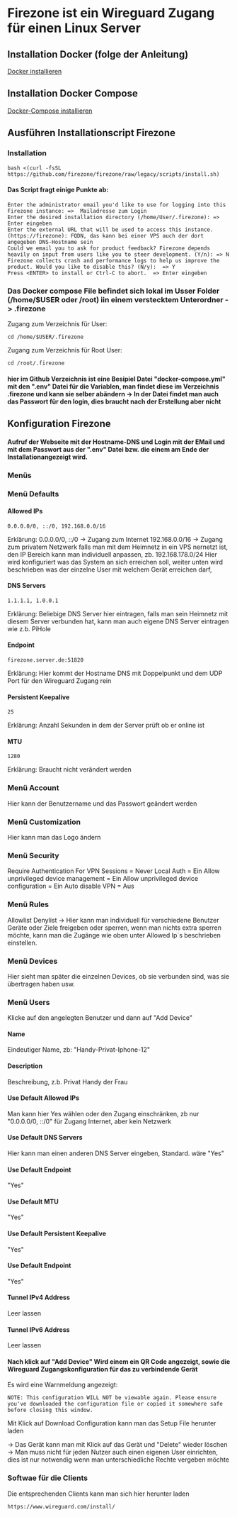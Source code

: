 # Firezone ist ein Wireguard Zugang für einen Linux Server

## Installation Docker (folge der Anleitung)
[Docker installieren](/2_Software/2_Docker/README.md)

## Installation Docker Compose
[Docker-Compose installieren](/2_Software/3_Docker-Compose/README.md)

## Ausführen Installationscript Firezone
### Installation
```
bash <(curl -fsSL https://github.com/firezone/firezone/raw/legacy/scripts/install.sh)
```
#### Das Script fragt einige Punkte ab:

```
Enter the administrator email you'd like to use for logging into this Firezone instance: =>  Mailadresse zum Login
Enter the desired installation directory (/home/User/.firezone): => Enter eingeben
Enter the external URL that will be used to access this instance. (https://firezone): FQDN, das kann bei einer VPS auch der dort angegeben DNS-Hostname sein
Could we email you to ask for product feedback? Firezone depends heavily on input from users like you to steer development. (Y/n): => N
Firezone collects crash and performance logs to help us improve the product. Would you like to disable this? (N/y):  => Y
Press <ENTER> to install or Ctrl-C to abort.  => Enter eingeben
```
### Das Docker compose File befindet sich lokal im Usser Folder (/home/$USER oder /root) iin einem verstecktem Unterordner -> .firezone
Zugang zum Verzeichnis für User:

```
cd /home/$USER/.firezone

```
Zugang zum Verzeichnis für Root User:
```
cd /root/.firezone

```

#### hier im Github Verzeichnis ist eine Besipiel Datei "docker-compose.yml" mit den ".env" Datei für die Variablen, man findet diese im Verzeichnis .firezone und kann sie selber abändern -> In der Datei findet man auch das Passwort für den login, dies braucht nach der Erstellung aber nicht 


## Konfiguration Firezone
#### Aufruf der Webseite mit der Hostname-DNS und Login mit der EMail und mit dem Passwort aus der ".env" Datei bzw. die einem am Ende der Installationangezeigt wird.

### Menüs
### Menü Defaults
#### Allowed IPs
```
0.0.0.0/0, ::/0, 192.168.0.0/16
```
Erklärung:
0.0.0.0/0, ::/0   -> Zugang zum Internet
192.168.0.0/16 -> Zugang zum privatem Netzwerk falls man mit dem Heimnetz in ein VPS nernetzt ist, den IP Bereich kann man individuell anpassen, zb. 192.168.178.0/24
Hier wird konfiguriert was das System an sich erreichen soll, weiter unten wird beschrieben was der einzelne User mit welchem Gerät erreichen darf,

#### DNS Servers
```
1.1.1.1, 1.0.0.1
```
Erklärung:
Beliebige DNS Server hier eintragen, falls man sein Heimnetz mit diesem Server verbunden hat, kann man auch eigene DNS Server eintragen wie z.b. PiHole

#### Endpoint
```
firezone.server.de:51820
```
Erklärung:
Hier kommt der Hostname DNS mit Doppelpunkt und dem UDP Port für den Wireguard Zugang rein

#### Persistent Keepalive
```
25
```
Erklärung:
Anzahl Sekunden in dem der Server prüft ob er online ist

#### MTU
```
1280
```
Erklärung:
Braucht nicht verändert werden

### Menü Account
Hier kann der Benutzername und das Passwort geändert werden

### Menü Customization
Hier kann man das Logo ändern

### Menü Security
Require Authentication For VPN Sessions     =   Never
Local Auth                                  =   Ein
Allow unprivileged device management        =   Ein
Allow unprivileged device configuration     =   Ein
Auto disable VPN                            =   Aus

### Menü Rules
Allowlist
Denylist
-> Hier kann man individuell für verschiedene Benutzer Geräte oder Ziele freigeben oder sperren, wenn man nichts extra sperren möchte, kann man die Zugänge wie oben unter Allowed Ip´s beschrieben einstellen.

### Menü Devices
Hier sieht man später die einzelnen Devices, ob sie verbunden sind, was sie übertragen haben usw.

### Menü Users
Klicke auf den angelegten Benutzer und dann auf "Add Device"

#### Name
Eindeutiger Name, zb: "Handy-Privat-Iphone-12"

#### Description
Beschreibung, z.b. Privat Handy der Frau

#### Use Default Allowed IPs
Man kann hier Yes wählen oder den Zugang einschränken, zb nur "0.0.0.0/0, ::/0" für Zugang Internet, aber kein Netzwerk

#### Use Default DNS Servers
Hier kann man einen anderen DNS Server eingeben, Standard. wäre "Yes"

#### Use Default Endpoint
"Yes"

#### Use Default MTU
"Yes"

#### Use Default Persistent Keepalive
"Yes"

#### Use Default Endpoint
"Yes"

#### Tunnel IPv4 Address
Leer lassen

#### Tunnel IPv6 Address
Leer lassen

#### Nach klick auf "Add Device" Wird einem ein QR Code angezeigt, sowie die Wireguard Zugangskonfiguration für das zu verbindende Gerät
Es wird eine Warnmeldung angezeigt:
```
NOTE: This configuration WILL NOT be viewable again. Please ensure you've downloaded the configuration file or copied it somewhere safe before closing this window.
```
Mit Klick auf Download Configuration kann man das Setup File herunter laden

-> Das Gerät kann man mit Klick auf das Gerät und "Delete" wieder löschen
-> Man muss nicht für jeden Nutzer auch einen eigenen User einrichten, dies ist nur notwendig wenn man unterschiedliche Rechte vergeben möchte

### Softwae für die Clients
Die entsprechenden Clients kann man sich hier herunter laden 
```
https://www.wireguard.com/install/
```

